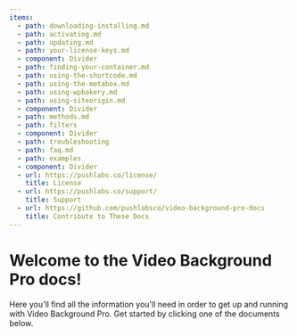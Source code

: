 ```yaml
---
items:
  - path: downloading-installing.md
  - path: activating.md
  - path: updating.md
  - path: your-license-keys.md
  - component: Divider
  - path: finding-your-container.md
  - path: using-the-shortcode.md
  - path: using-the-metabox.md
  - path: using-wpbakery.md
  - path: using-siteorigin.md
  - component: Divider
  - path: methods.md
  - path: filters
  - component: Divider
  - path: troubleshooting
  - path: faq.md
  - path: examples
  - component: Divider
  - url: https://pushlabs.co/license/
    title: License
  - url: https://pushlabs.co/support/
    title: Support
  - url: https://github.com/pushlabsco/video-background-pro-docs
    title: Contribute to These Docs
---
```


# Welcome to the Video Background Pro docs!

Here you'll find all the information you'll need in order to get up and running with Video Background Pro. Get started by clicking one of the documents below.